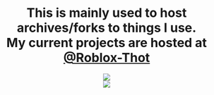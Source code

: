<div align="center"><h1>
  This is mainly used to host archives/forks to things I use.<br>
  My current projects are hosted at <a href="https://github.com/Roblox-Thot/">@Roblox-Thot</a>
</h1></div>

<div align="center">
<img align="center" src="https://lanyard.cnrad.dev/api/378746510596243458" /><br>
<img align="center" src="https://user-images.githubusercontent.com/67937010/172744784-e16cebdd-f070-45bd-a0bb-b771ac8dad74.gif" /><br>
</div>
